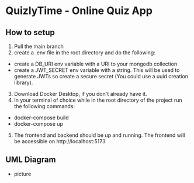 # QuizlyTime - Online Quiz App
## How to setup
1. Pull the main branch
2. create a .env file in the root directory and do the following:
  - create a DB_URI env variable with a URI to your mongodb collection
  - create a JWT_SECRET env variable with a string. This will be used to generate JWTs so create a secure secret (You could use a uuid creation library).
3. Download Docker Desktop, if you don't already have it.
4. In your terminal of choice while in the root directory of the project run the following commands:
  - docker-compose build
  - docker-compose up
5. The frontend and backend should be up and running. The frontend will be accessible on http://localhost:5173

## UML Diagram
- picture
